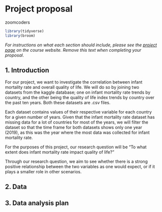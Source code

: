Project proposal
================
zoomcoders

``` r
library(tidyverse)
library(broom)
```

*For instructions on what each section should include, please see the
[project page](https://idsed.digital/assessments/project/#proposal) on
the course website. Remove this text when completing your proposal*.

## 1. Introduction

For our project, we want to investigate the correlation between infant
mortality rate and overall quality of life. We will do so by joining two
datasets from the kaggle database; one on infant mortality rate trends
by country, and the other being the quality of life index trends by
country over the past ten years. Both these datasets are .csv files.

Each dataset contains values of their respective variable for each
country for a given number of years. Given that the infant mortality
rate dataset has missing data for a lot of countries for most of the
years, we will filter the dataset so that the time frame for both
datasets shows only one year (2019), as this was the year where the most
data was collected for infant mortality rate.

For the purposes of this project, our research question will be “To what
extent does infant mortality rate impact quality of life?”

Through our research question, we aim to see whether there is a strong
positive relationship between the two variables as one would expect, or
if it plays a smaller role in other scenarios.

## 2. Data

## 3. Data analysis plan
